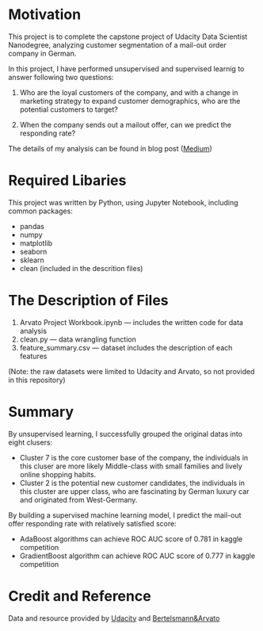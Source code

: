 # Motivation
This project is to complete the capstone project of Udacity Data Scientist Nanodegree, analyzing customer segmentation of a mail-out order company in German.

In this project, I have performed unsupervised and supervised learnig to answer following two questions:

1. Who are the loyal customers of the company, and with a change in marketing strategy to expand customer demographics, who are the potential customers to target?

2. When the company sends out a mailout offer, can we predict the responding rate?

The details of my analysis can be found in blog post ([Medium](https://medium.com/@wenzhili523/boosting-sales-through-customer-segmentation-analysis-knowing-the-market-better-8c7feebd3479))

# Required Libaries
This project was written by Python, using Jupyter Notebook, including common packages: 
* pandas 
* numpy 
* matplotlib 
* seaborn
* sklearn
* clean (included in the descrition files)

# The Description of Files
1. Arvato Project Workbook.ipynb — includes the written code for data analysis
2. clean.py — data wrangling function
3. feature_summary.csv — dataset includes the description of each features 

(Note: the raw datasets were limited to Udacity and Arvato, so not provided in this repository)

# Summary

By unsupervised learning, I successfully grouped the original datas into eight clusers: 
* Cluster 7 is the core customer base of the company, the individuals in this cluser are more likely Middle-class with small families and lively online shopping habits.
* Cluster 2 is the potential new customer candidates, the individuals in this cluster are upper class, who are fascinating by German luxury car and originated from West-Germany. 

By building a supervised machine learning model, I predict the mail-out offer responding rate with relatively satisfied score:
* AdaBoost algorithms can achieve ROC AUC score of 0.781 in kaggle competition
* GradientBoost algorithm can achieve ROC AUC score of 0.777 in kaggle competition

# Credit and Reference
Data and resource provided by [Udacity](https://www.udacity.com/) and [Bertelsmann&Arvato](www.bertelsmann.com/divisions/arvato/#st-1)

